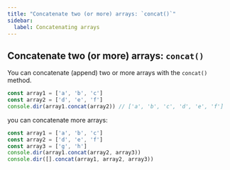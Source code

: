 ```yaml
---
title: "Concatenate two (or more) arrays: `concat()`"
sidebar:
  label: Concatenating arrays
---
```


## Concatenate two (or more) arrays: `concat()`

You can concatenate (append) two or more arrays with the `concat()` method.

```javascript
const array1 = ['a', 'b', 'c']
const array2 = ['d', 'e', 'f']
console.dir(array1.concat(array2)) // ['a', 'b', 'c', 'd', 'e', 'f']
```

you can concatenate more arrays:

```javascript
const array1 = ['a', 'b', 'c']
const array2 = ['d', 'e', 'f']
const array3 = ['g', 'h']
console.dir(array1.concat(array2, array3))
console.dir([].concat(array1, array2, array3))
```